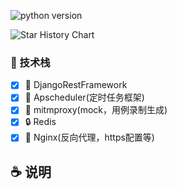 ![python version](https://img.shields.io/badge/python-3.4%7C3.5%7C3.6%7C3.7%7C3.8%7C3.9%7C3.10-blue.svg)

<picture>
  <source media="(prefers-color-scheme: dark)" srcset="https://api.star-history.com/svg?repos=star-history/star-history&type=Date&theme=dark" />
  <source media="(prefers-color-scheme: light)" srcset="https://api.star-history.com/svg?repos=star-history/star-history&type=Date" />
  <img alt="Star History Chart" src="https://api.star-history.com/svg?repos=star-history/star-history&type=Date" />
</picture>


### 🎉 技术栈

- [x] 🎨 DjangoRestFramework
- [x] 🎉 Apscheduler(定时任务框架) 
- [x] 🎃 mitmproxy(mock，用例录制生成) 
- [x] 🔒 Redis
- [x] 🎲 Nginx(反向代理，https配置等)

## ☕ 说明
